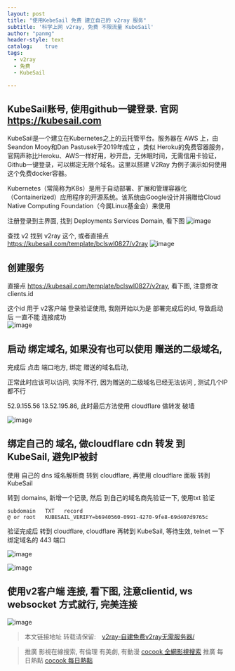 ```yaml
---
layout: post
title: "使用KebeSail 免费 建立自己的 v2ray 服务"
subtitle: '科学上网 v2ray, 免费 不限流量 KubeSail'
author: "panmg"
header-style: text
catalog:    true
tags:
  - v2ray
  - 免费
  - KubeSail 

---
```



## KubeSail账号, 使用github一键登录. 官网 https://kubesail.com

KubeSail是一个建立在Kubernetes之上的云托管平台。服务器在 AWS 上，由Seandon Mooy和Dan Pastusek于2019年成立 ，类似 Heroku的免费容器服务，官网声称比Heroku、AWS一样好用，秒开启，无休眠时间，无需信用卡验证，Github一键登录，可以绑定无限个域名。这里以搭建 V2Ray 为例子演示如何使用这个免费docker容器。 

Kubernetes（常简称为K8s）是用于自动部署、扩展和管理容器化（Containerized）应用程序的开源系统。该系统由Google设计并捐赠给Cloud Native Computing Foundation（今属Linux基金会）来使用

注册登录到主界面, 找到 Deployments  Services  Domain, 看下图
![image](https://cocook.cn/img/kubesail.jpg)

查找 v2 找到 v2ray 这个, 或者直接点 https://kubesail.com/template/bclswl0827/v2ray
![image](https://cocook.cn/img/kubesail1.jpg)


## 创建服务

直接点 https://kubesail.com/template/bclswl0827/v2ray, 看下图, 注意修改 clients.id

这个id 用于 v2客户端 登录验证使用, 我刚开始以为是 部署完成后的id, 导致启动后 一直不能 连接成功  
![image](https://cocook.cn/img/kubesail2.jpg)



## 启动 绑定域名, 如果没有也可以使用 赠送的二级域名, 

完成后 点击 端口地方, 绑定 赠送的域名启动, 

正常此时应该可以访问, 实际不行, 因为赠送的二级域名已经无法访问 , 测试几个IP都不行
 
 52.9.155.56   13.52.195.86, 此时最后方法使用 cloudflare 做转发 破墙

![image](https://cocook.cn/img/kubesail3.jpg)


## 绑定自己的 域名, 做cloudflare cdn 转发 到 KubeSail, 避免IP被封

使用 自己的 dns 域名解析商 转到 cloudflare,  再使用 cloudflare 面板 转到 KubeSail

转到 domains, 新增一个记录, 然后 到自己的域名商先验证一下, 使用txt 验证 

	subdomain	TXT   record
	@ or root	KUBESAIL_VERIFY=b6940560-0991-4270-9fe8-69d407d9765c

验证完成后 转到 cloudflare, cloudflare 再转到 KubeSail, 等待生效, telnet 一下 绑定域名的 443 端口

![image](https://cocook.cn/img/kubesail4.jpg)

![image](https://cocook.cn/img/kubesail5.jpg)


## 使用v2客户端 连接, 看下图, 注意clientid, ws websocket 方式就行, 完美连接

![image](https://cocook.cn/img/kubesail6.jpg)


>本文链接地址 转载请保留:　[v2ray-自建免费v2ray无需服务器/](https://cocook.cn/2019/12/24/v2ray-自建免费v2ray无需服务器/)

>推廣 影視在線搜索, 有倫理 有美劇, 有動漫   [cocook 全網影視搜索](https://search.cocook.cn/)
推廣 每日熱點   [cocook 每日熱點](https://blog.cocook.cn/)


